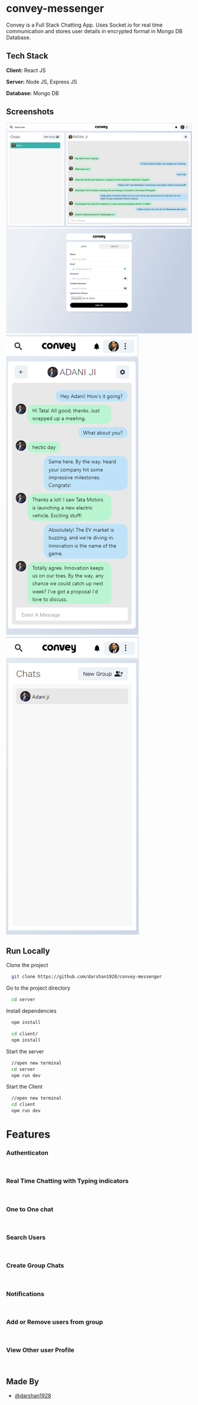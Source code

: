 # convey-messenger
Convey is a Full Stack Chatting App.
Uses Socket.io for real time communication and stores user details in encrypted format in Mongo DB Database.

## Tech Stack

**Client:** React JS

**Server:** Node JS, Express JS

**Database:** Mongo DB
## Screenshots
<img src="https://github.com/darshan1928/convey-messenger/blob/main/client/src/screenshots/md-1.png" />
<img src="https://github.com/darshan1928/convey-messenger/blob/main/client/src/screenshots/md-2.png" />
<img src="https://github.com/darshan1928/convey-messenger/blob/main/client/src/screenshots/sm-3.png" />
<img src="https://github.com/darshan1928/convey-messenger/blob/main/client/src/screenshots/sm-4.png" />

## Run Locally

Clone the project

```bash
  git clone https://github.com/darshan1928/convey-messenger
```

Go to the project directory

```bash
  cd server
```

Install dependencies

```bash
  npm install
```

```bash
  cd client/
  npm install
```

Start the server

```bash
  //open new terminal
  cd server
  npm run dev
```
Start the Client

```bash
  //open new terminal
  cd client
  npm run dev
```

  
# Features

### Authenticaton
![]()
![]()
### Real Time Chatting with Typing indicators
![]()
### One to One chat
![]()
### Search Users
![]()
### Create Group Chats
![]()
### Notifications 
![]()
### Add or Remove users from group
![]()
### View Other user Profile
![]()
## Made By

- [@darshan1928](https://github.com/darshan1928)

  
